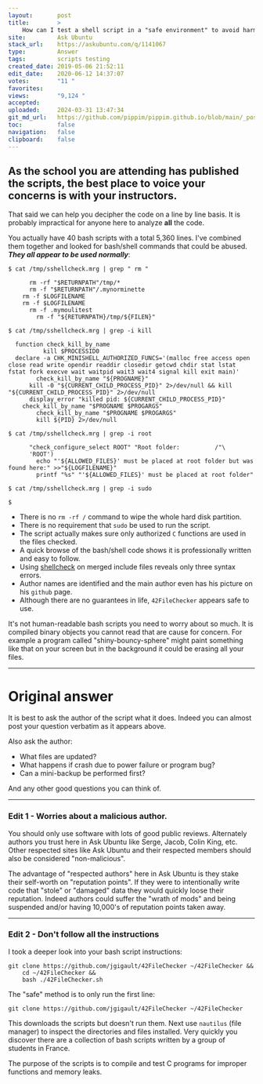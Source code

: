 ```yaml
---
layout:       post
title:        >
    How can I test a shell script in a "safe environment" to avoid harm to my computer?
site:         Ask Ubuntu
stack_url:    https://askubuntu.com/q/1141067
type:         Answer
tags:         scripts testing
created_date: 2019-05-06 21:52:11
edit_date:    2020-06-12 14:37:07
votes:        "11 "
favorites:    
views:        "9,124 "
accepted:     
uploaded:     2024-03-31 13:47:34
git_md_url:   https://github.com/pippim/pippim.github.io/blob/main/_posts/2019/2019-05-06-How-can-I-test-a-shell-script-in-a-_safe-environment_-to-avoid-harm-to-my-computer_.md
toc:          false
navigation:   false
clipboard:    false
---
```


## As the school you are attending has published the scripts, the best place to voice your concerns is with your instructors.

That said we can help you decipher the code on a line by line basis. It is probably impractical for anyone here to analyze **all** the code.

You actually have 40 bash scripts with a total 5,360 lines. I've combined them together and looked for bash/shell commands that could be abused. ***They all appear to be used normally***:

``` 
$ cat /tmp/sshellcheck.mrg | grep " rm "

      rm -rf "$RETURNPATH"/tmp/*
      rm -f "$RETURNPATH"/.mynorminette
    rm -f $LOGFILENAME
    rm -f $LOGFILENAME
      rm -f .mymoulitest
        rm -f "${RETURNPATH}/tmp/${FILEN}"

$ cat /tmp/sshellcheck.mrg | grep -i kill

  function check_kill_by_name
          kill $PROCESSID0
  declare -a CHK_MINISHELL_AUTHORIZED_FUNCS='(malloc free access open close read write opendir readdir closedir getcwd chdir stat lstat fstat fork execve wait waitpid wait3 wait4 signal kill exit main)'
        check_kill_by_name "${PROGNAME}"
      kill -0 "${CURRENT_CHILD_PROCESS_PID}" 2>/dev/null && kill "${CURRENT_CHILD_PROCESS_PID}" 2>/dev/null
      display_error "killed pid: ${CURRENT_CHILD_PROCESS_PID}"
    check_kill_by_name "$PROGNAME $PROGARGS"
        check_kill_by_name "$PROGNAME $PROGARGS"
        kill ${PID} 2>/dev/null

$ cat /tmp/sshellcheck.mrg | grep -i root

      "check_configure_select ROOT" "Root folder:          /"\
      'ROOT')
        echo "'${ALLOWED_FILES}' must be placed at root folder but was found here:" >>"${LOGFILENAME}"
        printf "%s" "'${ALLOWED_FILES}' must be placed at root folder"

$ cat /tmp/sshellcheck.mrg | grep -i sudo

$ 
```

- There is no `rm -rf /` command to wipe the whole hard disk partition.
- There is no requirement that `sudo` be used to run the script.
- The script actually makes sure only authorized `C` functions are used in the files checked.
- A quick browse of the bash/shell code shows it is professionally written and easy to follow.
- Using [shellcheck][1] on merged include files reveals only three syntax errors.
- Author names are identified and the main author even has his picture on his `github` page.
- Although there are no guarantees in life, `42FileChecker` appears safe to use.

It's not human-readable bash scripts you need to worry about so much. It is compiled binary objects you cannot read that are cause for concern. For example a program called "shiny-bouncy-sphere" might paint something like that on your screen but in the background it could be erasing all your files.

----------


# Original answer

It is best to ask the author of the script what it does. Indeed you can almost post your question verbatim as it appears above.

Also ask the author:

- What files are updated?
- What happens if crash due to power failure or program bug?
- Can a mini-backup be performed first?

And any other good questions you can think of.


----------

### Edit 1 - Worries about a malicious author. 

You should only use software with lots of good public reviews. Alternately authors you trust here in Ask Ubuntu like Serge, Jacob, Colin King, etc. Other respected sites like Ask Ubuntu and their respected members should also be considered "non-malicious".

The advantage of "respected authors" here in Ask Ubuntu is they stake their self-worth on "reputation points". If they were to intentionally write code that "stole" or "damaged" data they would quickly loose their reputation. Indeed authors could suffer the "wrath of mods" and being suspended and/or having 10,000's of reputation points taken away.


----------

### Edit 2 - Don't follow all the instructions

I took a deeper look into your bash script instructions:

``` 
git clone https://github.com/jgigault/42FileChecker ~/42FileChecker &&
    cd ~/42FileChecker &&
    bash ./42FileChecker.sh
```

The "safe" method is to only run the first line:

``` 
git clone https://github.com/jgigault/42FileChecker ~/42FileChecker
```

This downloads the scripts but doesn't run them. Next use `nautilus` (file manager) to inspect the directories and files installed. Very quickly you discover there are a collection of bash scripts written by a group of students in France.

The purpose of the scripts is to compile and test C programs for improper functions and memory leaks.


  [1]: https://www.shellcheck.net/
